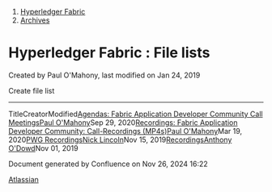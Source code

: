 1. [Hyperledger Fabric](index.html)
2. [Archives](Archives_22840389.html)

# Hyperledger Fabric : File lists

Created by Paul O'Mahony, last modified on Jan 24, 2019

Create file list

* * *

TitleCreatorModified[Agendas: Fabric Application Developer Community Call Meetings](/wiki/spaces/fabric/pages/22839541/Agendas+Fabric+Application+Developer+Community+Call+Meetings)[Paul O'Mahony](/people/712020:eb9aa7e3-d392-4f25-a7ea-3d8659ff8805?ref=confluence)Sep 29, 2020[Recordings: Fabric Application Developer Community: Call-Recordings (MP4s)](/wiki/spaces/fabric/pages/22839563/Recordings+Fabric+Application+Developer+Community+Call-Recordings+MP4s)[Paul O'Mahony](/people/712020:eb9aa7e3-d392-4f25-a7ea-3d8659ff8805?ref=confluence)Mar 19, 2020[PWG Recordings](/wiki/spaces/fabric/pages/22839747/PWG+Recordings)[Nick Lincoln](/people/557058:bc9b68d2-6378-4ccc-a1c0-687d78691d21?ref=confluence)Nov 15, 2019[Recordings](/wiki/spaces/fabric/pages/22839745/Recordings)[Anthony O'Dowd](/people/70121:7084abaf-11a7-4104-ae2f-54f531a4f43d?ref=confluence)Nov 01, 2019

Document generated by Confluence on Nov 26, 2024 16:22

[Atlassian](http://www.atlassian.com/)
